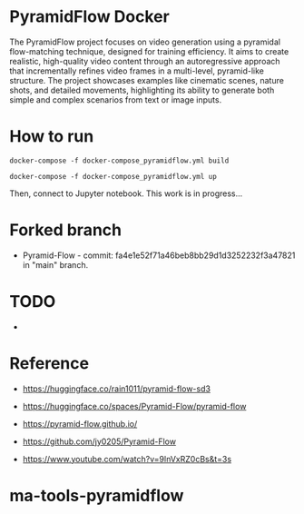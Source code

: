 # PyramidFlow Docker

The PyramidFlow project focuses on video generation using a pyramidal flow-matching technique, designed for training efficiency. It aims to create realistic, high-quality video content through an autoregressive approach that incrementally refines video frames in a multi-level, pyramid-like structure. The project showcases examples like cinematic scenes, nature shots, and detailed movements, highlighting its ability to generate both simple and complex scenarios from text or image inputs. 


# How to run


```
docker-compose -f docker-compose_pyramidflow.yml build

docker-compose -f docker-compose_pyramidflow.yml up
```

Then, connect to Jupyter notebook. This work is in progress...

# Forked branch

* Pyramid-Flow - commit: fa4e1e52f71a46beb8bb29d1d3252232f3a47821 in "main" branch.


# TODO

* 

# Reference


* https://huggingface.co/rain1011/pyramid-flow-sd3

* https://huggingface.co/spaces/Pyramid-Flow/pyramid-flow

* https://pyramid-flow.github.io/

* https://github.com/jy0205/Pyramid-Flow

* https://www.youtube.com/watch?v=9lnVxRZ0cBs&t=3s
# ma-tools-pyramidflow
